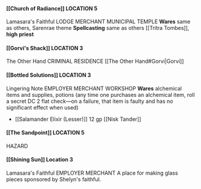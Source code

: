 #### [[Church of Radiance]] LOCATION 5
Lamasara's Faithful LODGE MERCHANT MUNICIPAL TEMPLE 
**Wares** same as others, Sarenrae theme
**Spellcasting** same as others
[[Tritra Tombes]], **high priest**

#### [[Gorvi's Shack]] LOCATION 3 
The Other Hand CRIMINAL RESIDENCE 
[[The Other Hand#Gorvi|Gorvi]] 

#### [[Bottled Solutions]] LOCATION 3 
Lingering Note EMPLOYER MERCHANT WORKSHOP 
**Wares** alchemical items and supplies, potions (any time one purchases an alchemical item, roll a secret DC 2 flat check—on a failure, that item is faulty and has no significant effect when used) 
-  [[Salamander Elixir (Lesser)]] 12 gp
[[Nisk Tander]] 

#### [[The Sandpoint]] LOCATION 5 
HAZARD 

#### [[Shining Sun]] Location 3
Lamasara's Faithful EMPLOYER MERCHANT
A place for making glass pieces sponsored by Shelyn's faithful.
